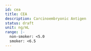 ```yaml
---
id: cea
title: CEA
description: Carcinoembryonic Antigen
status: draft
unit: ng/mL
range: |-
  non-smoker: <5.0 
  smoker: <6.5
---
```


